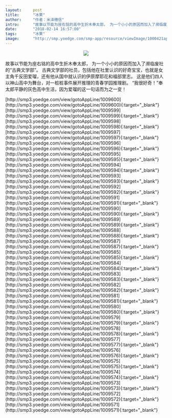 ```yaml
---
layout:     post
title:      "冰果"
author:     "作者：米泽穗信"
intro:      "故事以节能为座右铭的高中生折木奉太郎， 为一个小小的原因而加入了濒临废社的“古典文学部”。 古典文学部的社员，包括他在社里认识的好奇宝宝，也就是女主角千反田爱瑠，还有他从国中就认识的伊原摩耶花和福部里志。 这是他们四人以神山高中为舞台，对一桩桩事件展开推理的青春学园推理剧。 “我很好奇！”奉太郎平静的灰色高中生活，因为爱瑠的这一句话而为之一变！"
date:       "2018-02-14 16:57:00"
tags:       "冰果"
image:      "http://smp.yoedge.com/smp-app/resource/viewImage/1000421appline.png"
---
```

<div style="text-align: center">
<p><img src="http://smp.yoedge.com/smp-app/resource/viewImage/1000421appline.png"/></p>
</div>
<p class="post-meta">
<span>故事以节能为座右铭的高中生折木奉太郎， 为一个小小的原因而加入了濒临废社的“古典文学部”。 古典文学部的社员，包括他在社里认识的好奇宝宝，也就是女主角千反田爱瑠，还有他从国中就认识的伊原摩耶花和福部里志。 这是他们四人以神山高中为舞台，对一桩桩事件展开推理的青春学园推理剧。 “我很好奇！”奉太郎平静的灰色高中生活，因为爱瑠的这一句话而为之一变！</span>
</p>
[http://smp3.yoedge.com/view/gotoAppLine/1009600](http://smp3.yoedge.com/view/gotoAppLine/1009600){:target="_blank"}
[http://smp3.yoedge.com/view/gotoAppLine/1009599](http://smp3.yoedge.com/view/gotoAppLine/1009599){:target="_blank"}
[http://smp3.yoedge.com/view/gotoAppLine/1009598](http://smp3.yoedge.com/view/gotoAppLine/1009598){:target="_blank"}
[http://smp3.yoedge.com/view/gotoAppLine/1009597](http://smp3.yoedge.com/view/gotoAppLine/1009597){:target="_blank"}
[http://smp3.yoedge.com/view/gotoAppLine/1009596](http://smp3.yoedge.com/view/gotoAppLine/1009596){:target="_blank"}
[http://smp3.yoedge.com/view/gotoAppLine/1009595](http://smp3.yoedge.com/view/gotoAppLine/1009595){:target="_blank"}
[http://smp3.yoedge.com/view/gotoAppLine/1009594](http://smp3.yoedge.com/view/gotoAppLine/1009594){:target="_blank"}
[http://smp3.yoedge.com/view/gotoAppLine/1009593](http://smp3.yoedge.com/view/gotoAppLine/1009593){:target="_blank"}
[http://smp3.yoedge.com/view/gotoAppLine/1009592](http://smp3.yoedge.com/view/gotoAppLine/1009592){:target="_blank"}
[http://smp3.yoedge.com/view/gotoAppLine/1009591](http://smp3.yoedge.com/view/gotoAppLine/1009591){:target="_blank"}
[http://smp3.yoedge.com/view/gotoAppLine/1009590](http://smp3.yoedge.com/view/gotoAppLine/1009590){:target="_blank"}
[http://smp3.yoedge.com/view/gotoAppLine/1009589](http://smp3.yoedge.com/view/gotoAppLine/1009589){:target="_blank"}
[http://smp3.yoedge.com/view/gotoAppLine/1009588](http://smp3.yoedge.com/view/gotoAppLine/1009588){:target="_blank"}
[http://smp3.yoedge.com/view/gotoAppLine/1009587](http://smp3.yoedge.com/view/gotoAppLine/1009587){:target="_blank"}
[http://smp3.yoedge.com/view/gotoAppLine/1009585](http://smp3.yoedge.com/view/gotoAppLine/1009585){:target="_blank"}
[http://smp3.yoedge.com/view/gotoAppLine/1009584](http://smp3.yoedge.com/view/gotoAppLine/1009584){:target="_blank"}
[http://smp3.yoedge.com/view/gotoAppLine/1009583](http://smp3.yoedge.com/view/gotoAppLine/1009583){:target="_blank"}
[http://smp3.yoedge.com/view/gotoAppLine/1009582](http://smp3.yoedge.com/view/gotoAppLine/1009582){:target="_blank"}
[http://smp3.yoedge.com/view/gotoAppLine/1009581](http://smp3.yoedge.com/view/gotoAppLine/1009581){:target="_blank"}
[http://smp3.yoedge.com/view/gotoAppLine/1009580](http://smp3.yoedge.com/view/gotoAppLine/1009580){:target="_blank"}
[http://smp3.yoedge.com/view/gotoAppLine/1009579](http://smp3.yoedge.com/view/gotoAppLine/1009579){:target="_blank"}
[http://smp3.yoedge.com/view/gotoAppLine/1009578](http://smp3.yoedge.com/view/gotoAppLine/1009578){:target="_blank"}
[http://smp3.yoedge.com/view/gotoAppLine/1009577](http://smp3.yoedge.com/view/gotoAppLine/1009577){:target="_blank"}
[http://smp3.yoedge.com/view/gotoAppLine/1009576](http://smp3.yoedge.com/view/gotoAppLine/1009576){:target="_blank"}
[http://smp3.yoedge.com/view/gotoAppLine/1009575](http://smp3.yoedge.com/view/gotoAppLine/1009575){:target="_blank"}
[http://smp3.yoedge.com/view/gotoAppLine/1009574](http://smp3.yoedge.com/view/gotoAppLine/1009574){:target="_blank"}
[http://smp3.yoedge.com/view/gotoAppLine/1009573](http://smp3.yoedge.com/view/gotoAppLine/1009573){:target="_blank"}
[http://smp3.yoedge.com/view/gotoAppLine/1009572](http://smp3.yoedge.com/view/gotoAppLine/1009572){:target="_blank"}
[http://smp3.yoedge.com/view/gotoAppLine/1009571](http://smp3.yoedge.com/view/gotoAppLine/1009571){:target="_blank"}



